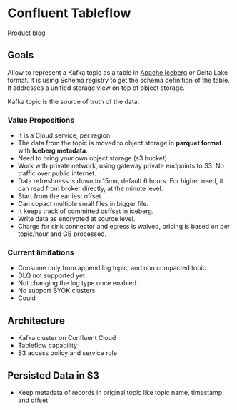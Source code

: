 # Confluent Tableflow

[Product blog](https://www.confluent.io/blog/introducing-tableflow/)

## Goals

Allow to represent a Kafka topic as a table in [Apache Iceberg](https://iceberg.apache.org/) or Delta Lake format. It is using Schema registry to get the schema definition of the table.  It addresses a unified storage view on top of object storage.

Kafka topic is the source of truth of the data.

### Value Propositions

* It is a Cloud service, per region.
* The data from the topic is moved to object storage in **parquet format** with **Iceberg metadata**. 
* Need to bring your own object storage (s3 bucket)
* Work with private network, using gateway private endpoints to S3. No traffic over public internet.
* Data refreshness is down to 15mn, default 6 hours. For higher need, it can read from broker directly, at the minute level.
* Start from the earliest offset.
* Can copact multiple small files in bigger file.
* It keeps track of committed osffset in iceberg.
* Write data as encrypted at source level.
* Charge for sink connector and egress is waived, pricing is based on per topic/hour and GB processed.

### Current limitations

* Consume only from append log topic, and non compacted topic.
* DLQ not supported yet
* Not changing the log type once enabled.
* No support BYOK clusters
* Could 

## Architecture

* Kafka cluster on Confluent Cloud
* Tableflow capability
* S3 access policy and service role

## Persisted Data in S3

* Keep metadata of records in original topic like topic name, timestamp and offset

